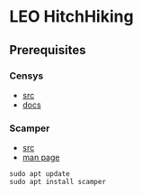 # LEO HitchHiking

## Prerequisites

### Censys
* [src](https://github.com/censys/censys-python)
* [docs](https://censys-python.readthedocs.io/en/stable/)

### Scamper

* [src](https://www.caida.org/catalog/software/scamper/man/scamper.1.pdf)
* [man page](https://www.caida.org/catalog/software/scamper/man/scamper.1.pdf)

```
sudo apt update
sudo apt install scamper
```



